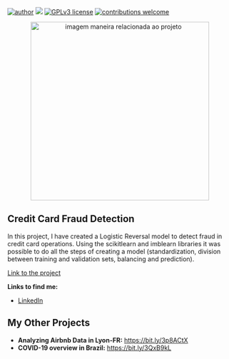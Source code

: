 [![author](https://img.shields.io/badge/author-MatheusGS-red.svg)](https://www.linkedin.com/in/mgsaraiva/) [![](https://img.shields.io/badge/python-3.7+-blue.svg)](https://www.python.org/downloads/release/python-365/) [![GPLv3 license](https://img.shields.io/badge/License-GPLv3-blue.svg)](http://perso.crans.org/besson/LICENSE.html) [![contributions welcome](https://img.shields.io/badge/contributions-welcome-brightgreen.svg?style=flat)](https://github.com/matheusgsaraiva?tab=repositories)

<p align="center">
  <img src="https://img.freepik.com/free-photo/credit-cards-that-are-stacked-neatly-together_1150-16360.jpg?w=1060&t=st=1661933306~exp=1661933906~hmac=eca0c4a2434449500d0aa5050aff8b70b470897d87d2ecd0b3a0ad498531f426" alt="imagem maneira relacionada ao projeto"height=400px >
</p>

## Credit Card Fraud Detection

In this project, I have created a Logistic Reversal model to detect fraud in credit card operations. Using the scikitlearn and imblearn libraries it was possible to do all the steps of creating a model (standardization, division between training and validation sets, balancing and prediction).

[Link to the project](https://github.com/matheusgsaraiva/Fraud_Detection_Credit_Card/blob/main/PROJETO_MOD4_Credit_Card_Fraud_Detection.ipynb)

**Links to find me:**
* [LinkedIn](https://www.linkedin.com/in/mgsaraiva/)


## My Other Projects
* **Analyzing Airbnb Data in Lyon-FR:** https://bit.ly/3p8ACtX
* **COVID-19 overview in Brazil:** https://bit.ly/3QxB9kL
